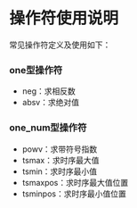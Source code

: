 # 操作符使用说明

常见操作符定义及使用如下：

### one型操作符

- neg：求相反数
- absv：求绝对值

### one_num型操作符

- powv：求带符号指数
- tsmax：求时序最大值
- tsmin：求时序最小值
- tsmaxpos：求时序最大值位置
- tsminpos：求时序最小值位置